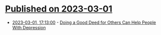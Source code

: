 # [Published on 2023-03-01](index.md)

* [2023-03-01, 17:13:00](https://soylentnews.org/article.pl?sid=23/02/28/1514257&from=rss) - [Doing a Good Deed for Others Can Help People With Depression](https://soylentnews.org/article.pl?sid=23/02/28/1514257&from=rss)
